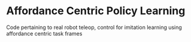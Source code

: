 # Affordance Centric Policy Learning
Code pertaining to real robot teleop, control for imitation learning using affordance centric task frames
